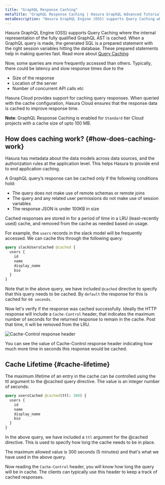 ```yaml
---
title: "GraphQL Response Caching"
metaTitle: "GraphQL Response Caching | Hasura GraphQL Advanced Tutorial"
metaDescription: "Hasura GraphQL Engine (OSS) supports Query Caching where the internal representation of the fully qualified GraphQL AST is cached."
---
```


Hasura GraphQL Engine (OSS) supports Query Caching where the internal representation of the fully qualified GraphQL AST is cached. When a GraphQL query is made, the generated SQL is a prepared statement with the right session variables hitting the database. These prepared statements help in making queries fast. Read more about [Query Caching](https://hasura.io/docs/latest/graphql/core/databases/postgres/queries/performance.html)

Now, some queries are more frequently accessed than others. Typically, there could be latency and slow response times due to the

- Size of the response
- Location of the server
- Number of concurrent API calls etc

Hasura Cloud provides support for caching query responses. When queried with the cache configuration, Hasura Cloud ensures that the response data is cached to improve response time.

**Note**: GraphQL Response Caching is enabled for `Standard` tier Cloud projects with a cache size of upto 100 MB.

## How does caching work? {#how-does-caching-work}

Hasura has metadata about the data models across data sources, and the authorization rules at the application level. This helps Hasura to provide end to end application caching.

A GraphQL query’s response can be cached only if the following conditions hold:

- The query does not make use of remote schemas or remote joins
- The query and any related user permissions do not make use of session variables
- The response JSON is under 100KB in size

Cached responses are stored in for a period of time in a LRU (least-recently used) cache, and removed from the cache as needed based on usage.

For example, the `users` records in the slack model will be frequently accessed. We can cache this through the following query:

```graphql
query slackUsersCached @cached {
  users {
    id
    name
    display_name
    bio
  }
}
```

Note that in the above query, we have included `@cached` directive to specify that this query needs to be cached. By `default` the response for this is cached for `60 seconds`.

Now let's verify if the response was cached successfully.
Ideally the HTTP response will include a `Cache-Control` header, that indicates the maximum number of seconds for the returned response to remain in the cache. Post that time, it will be removed from the LRU.

![Cache-Control response header](https://graphql-engine-cdn.hasura.io/learn-hasura/assets/graphql-hasura-advanced/cache-control.png)

You can see the value of Cache-Control response header indicating how much more time in seconds this response would be cached.

## Cache Lifetime {#cache-lifetime}

The maximum lifetime of an entry in the cache can be controlled using the ttl argument to the @cached query directive. The value is an integer number of seconds:

```graphql
query usersCached @cached(ttl: 300) {
  users {
    id
    name
    display_name
    bio
  }
}
```
In the above query, we have included a `ttl` argument for the @cached directive. This is used to specify how long the cache needs to be in place.

The maximum allowed value is 300 seconds (5 minutes) and that's what we have used in the above query.

Now reading the `Cache-Control` header, you will know how long the query will be in cache. The clients can typically use this header to keep a track of cached responses.
